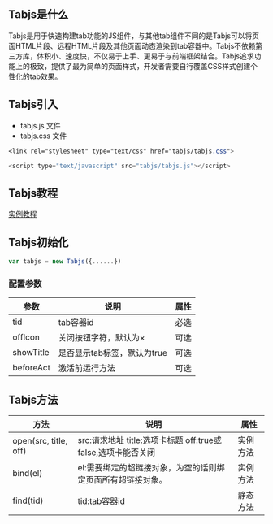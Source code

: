 ## Tabjs是什么
Tabjs是用于快速构建tab功能的JS组件，与其他tab组件不同的是Tabjs可以将页面HTML片段、远程HTML片段及其他页面动态渲染到tab容器中。Tabjs不依赖第三方库，体积小、速度快，不仅易于上手、更易于与前端框架结合。Tabjs追求功能上的极致，提供了最为简单的页面样式，开发者需要自行覆盖CSS样式创建个性化的tab效果。

## Tabjs引入
- tabjs.js 文件
- tabjs.css 文件

``` css
<link rel="stylesheet" type="text/css" href="tabjs/tabjs.css">
```
``` javascript
<script type="text/javascript" src="tabjs/tabjs.js"></script>
```

## Tabjs教程
[实例教程](https://fuzhanlun.github.io/tabjs/docs/)

## Tabjs初始化
``` javascript
var tabjs = new Tabjs({......})
```

### 配置参数
|参数|说明|属性|
|--|--|--|
|tid|tab容器id|必选|
|offIcon|关闭按钮字符，默认为×|可选|
|showTitle|是否显示tab标签，默认为true|可选|
|beforeAct|激活前运行方法|可选|

## Tabjs方法
|方法|说明|属性|
|--|--|--|
|open(src, title, off)|src:请求地址 title:选项卡标题 off:true或false,选项卡能否关闭|实例方法|
|bind(el)|el:需要绑定的超链接对象，为空的话则绑定页面所有超链接对象。|实例方法|
|find(tid)|tid:tab容器id|静态方法|